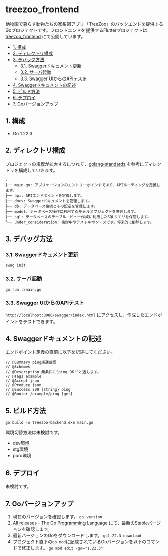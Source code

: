 <!-- omit in toc -->
# treezoo_frontend

動物園で暮らす動物たちの家系図アプリ「TreeZoo」のバックエンドを提供するGoプロジェクトです。フロントエンドを提供するFlutterプロジェクトは [treezoo_frontend](https://github.com/yutaiwamoto1114/treezoo_frontend) にて公開しています。


- [1. 構成](#1-構成)
- [2. ディレクトリ構成](#2-ディレクトリ構成)
- [3. デバッグ方法](#3-デバッグ方法)
  - [3.1. Swaggerドキュメント更新](#31-swaggerドキュメント更新)
  - [3.2. サーバ起動](#32-サーバ起動)
  - [3.3. Swagger UIからのAPIテスト](#33-swagger-uiからのapiテスト)
- [4. Swaggerドキュメントの記述](#4-swaggerドキュメントの記述)
- [5. ビルド方法](#5-ビルド方法)
- [6. デプロイ](#6-デプロイ)
- [7. Goバージョンアップ](#7-goバージョンアップ)

## 1. 構成
- Go 1.22.3

## 2. ディレクトリ構成
プロジェクトの規模が拡大するにつれて、[golang-standards](https://github.com/golang-standards/project-layout/blob/master/README_ja.md#standard-go-project-layout) を参考にディレクトリを構成していきます。
```
.
├── main.go: アプリケーションのエントリーポイントであり、APIルーティングを定義します。
├── api: APIエンドポイントを定義します。
├── docs: Swaggerドキュメントを管理します。
├── db: データベース接続とその設定を管理します。
├── model: データベース操作に利用するモデルオブジェクトを管理します。
├── sql: データベースのテーブル・ビュー作成に利用したSQLクエリを保管します。
└── under_consideration: 検討中やテスト中のソースです。将来的に削除します。
```

## 3. デバッグ方法
### 3.1. Swaggerドキュメント更新
`swag init`
### 3.2. サーバ起動
`go run .\main.go`
### 3.3. Swagger UIからのAPIテスト
`http://localhost:8080/swagger/index.html` にアクセスし、作成したエンドポイントをテストできます。

## 4. Swaggerドキュメントの記述
エンドポイント定義の直前に以下を記述してください。
```
// @Summary ping疎通確認
// @Schemes
// @Description 無条件に"ping OK!"と返します。
// @Tags example
// @Accept json
// @Produce json
// @Success 200 {string} ping
// @Router /example/ping [get]
```
## 5. ビルド方法
`go build -o treezoo-backend.exe main.go`

環境切替方法は未検討です。
- dev環境
- stg環境
- pord環境

## 6. デプロイ
未検討です。

## 7. Goバージョンアップ
1. 現在のバージョンを確認します。
    `go version`
2. [All releases - The Go Programming Language](https://go.dev/dl/) にて、最新のStableバージョンを確認します。
3. 最新バージョンのGoをダウンロードします。
    `go1.22.3 download`
4. プロジェクト直下の`go.mod`に記載されているGoバージョンを以下のコマンドで修正します。
    `go mod edit -go="1.22.3"`